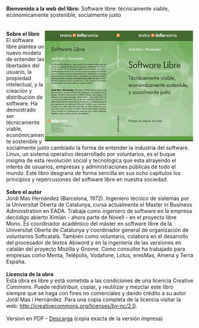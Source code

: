 <b>Bienvenido a la web del libro:</b>
Software libre: t&eacute;cnicamente viable, ec&oacute;nomicamente
sostenible, socialmente justo<br>
<br>
<br>
<b>Sobre el libro</b><img alt="Foto" src="llibre.gif"
 style="width: 400px; height: 297px;" align="right"><br>
El software libre plantea un nuevo modelo de entender las libertades
del usuario, la propiedad intelectual, y la creaci&oacute;n y
distribuci&oacute;n de software. Ha demostrado ser t&eacute;cnicamente
viable, econ&oacute;micamente sostenible y socialmente justo cambiado
la forma de entender la industria del software. Linux, un sistema
operativo desarrollado por voluntarios, es el buque insignia de esta
revoluci&oacute;n social y tecnol&oacute;gica que esta atrayendo el
inter&eacute;s de usuarios, empresas y administraciones p&uacute;blicas
de todo el mundo. Este libro desgrana de forma sencilla en sus ocho
cap&iacute;tulos los principios y repercusiones del software libre en
nuestra sociedad.<br>
<br>
<b>Sobre el autor</b><br>
Jordi Mas Hern&agrave;ndez (Barcelona, 1972). Ingeniero t&eacute;cnico
de sistemas por la Universitat Oberta de Catalunya, cursa actualmente
el Master in Business Administration en EADA. Trabaja como ingeniero de
software en la empresa dec&oacute;digo abierto Ximian - ahora parte de
Novell - en el proyecto libre Mono. Es coordinador acad&eacute;mico del
m&aacute;ster en software libre de la Universitat Oberta de Catalunya y
coordinador general de organizaci&oacute;n de voluntarios
Softcatal&agrave;. Tambi&eacute;n como voluntario, colabora en el
desarrollo del procesador de textos Abiword y en la ingenier&iacute;a
de las versiones en catal&aacute;n del proyecto Mozilla y Gnome. Como
consultor ha trabajado para empresas como Menta, Tel&eacute;polis,
Vodafone, Lotus, eresMas, Amena y Terra Espa&ntilde;a. <br>
<br>
<b>Licencia de la obra</b><br>
Esta obra es libre y est&aacute; sometida a las condiciones de una
licencia Creative Commons. Puede redistribuir, copiar, y reutilizar y
mezclar este libro siempre que se haga con fines no comerciales y dando
cr&eacute;dito a su autor Jordi Mas i Hern&agrave;ndez .Para una copia
completa de la licencia visitar la web: <a
 href="http://creativecommons.org/licenses/by-nc/2.0">http://creativecommons.org/licenses/by-nc/2.0</a>.<br><br>
</span>Version en PDF - <a href="llibrejmas.pdf">Descarga</a> (copia
exacta de la versi&oacute;n impresa)<br>
